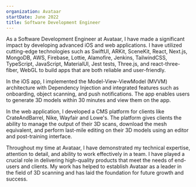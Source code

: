 ```yaml
---
organization: Avataar
startDate: June 2022
title: Software Development Engineer
---
```


As a Software Development Engineer at Avataar, I have made a significant impact by developing advanced iOS and web applications. I have utilized cutting-edge technologies such as SwiftUI, ARKit, SceneKit, React, Next.js, MongoDB, AWS, Firebase, Lottie, Alamofire, Jenkins, TailwindCSS, TypeScript, JavaScript, MaterialUI, Jest tests, Three.js, and react-three-fiber, WebGL to build apps that are both reliable and user-friendly.

In the iOS app, I implemented the Model-View-ViewModel (MVVM) architecture with Dependency Injection and integrated features such as onboarding, object scanning, and push notifications. The app enables users to generate 3D models within 30 minutes and view them on the app.

In the web application, I developed a CMS platform for clients like CrateAndBarrel, Nike, Wayfair and Lowe's. The platform gives clients the ability to manage the output of their 3D scans, download the mesh equivalent, and perform last-mile editing on their 3D models using an editor and post-training interface.

Throughout my time at Avataar, I have demonstrated my technical expertise, attention to detail, and ability to work effectively in a team. I have played a crucial role in delivering high-quality products that meet the needs of end-users and clients. My work has helped to establish Avataar as a leader in the field of 3D scanning and has laid the foundation for future growth and success.
